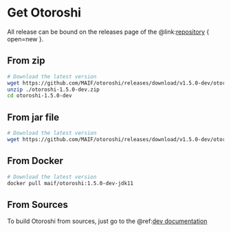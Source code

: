 # Get Otoroshi

All release can be bound on the releases page of the @link:[repository](https://github.com/MAIF/otoroshi/releases) { open=new }.

## From zip

```sh
# Download the latest version
wget https://github.com/MAIF/otoroshi/releases/download/v1.5.0-dev/otoroshi-1.5.0-dev.zip
unzip ./otoroshi-1.5.0-dev.zip
cd otoroshi-1.5.0-dev
```

## From jar file

```sh
# Download the latest version
wget https://github.com/MAIF/otoroshi/releases/download/v1.5.0-dev/otoroshi.jar
```

## From Docker

```sh
# Download the latest version
docker pull maif/otoroshi:1.5.0-dev-jdk11
```

## From Sources

To build Otoroshi from sources, just go to the @ref:[dev documentation](../dev.md)
